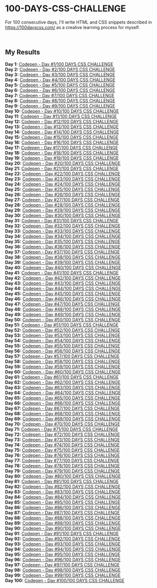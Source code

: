 # 100-DAYS-CSS-CHALLENGE
For 100 consecutive days, I'll write HTML and CSS snippets described in https://100dayscss.com/ as a creative learning process for myself.
  

<br/>

## My Results  
    
**Day 1:** [Codepen -  Day #1/100 DAYS CSS CHALLENGE](https://codepen.io/sh-sabbir/pen/QWQZOgO)  
**Day 2:** [Codepen -  Day #2/100 DAYS CSS CHALLENGE](#)  
**Day 3:** [Codepen -  Day #3/100 DAYS CSS CHALLENGE](#)  
**Day 4:** [Codepen -  Day #4/100 DAYS CSS CHALLENGE](#)  
**Day 5:** [Codepen -  Day #5/100 DAYS CSS CHALLENGE](#)  
**Day 6:** [Codepen -  Day #6/100 DAYS CSS CHALLENGE](#)  
**Day 7:** [Codepen -  Day #7/100 DAYS CSS CHALLENGE](#)  
**Day 8:** [Codepen -  Day #8/100 DAYS CSS CHALLENGE](#)  
**Day 9:** [Codepen -  Day #9/100 DAYS CSS CHALLENGE](#)  
**Day 10:** [Codepen -  Day #10/100 DAYS CSS CHALLENGE](#)  
**Day 11:** [Codepen -  Day #11/100 DAYS CSS CHALLENGE](#)  
**Day 12:** [Codepen -  Day #12/100 DAYS CSS CHALLENGE](#)  
**Day 13:** [Codepen -  Day #13/100 DAYS CSS CHALLENGE](#)  
**Day 14:** [Codepen -  Day #14/100 DAYS CSS CHALLENGE](#)  
**Day 15:** [Codepen -  Day #15/100 DAYS CSS CHALLENGE](#)  
**Day 16:** [Codepen -  Day #16/100 DAYS CSS CHALLENGE](#)  
**Day 17:** [Codepen -  Day #17/100 DAYS CSS CHALLENGE](#)  
**Day 18:** [Codepen -  Day #18/100 DAYS CSS CHALLENGE](#)  
**Day 19:** [Codepen -  Day #19/100 DAYS CSS CHALLENGE](#)  
**Day 20:** [Codepen -  Day #20/100 DAYS CSS CHALLENGE](#)  
**Day 21:** [Codepen -  Day #21/100 DAYS CSS CHALLENGE](#)  
**Day 22:** [Codepen -  Day #22/100 DAYS CSS CHALLENGE](#)  
**Day 23:** [Codepen -  Day #23/100 DAYS CSS CHALLENGE](#)  
**Day 24:** [Codepen -  Day #24/100 DAYS CSS CHALLENGE](#)  
**Day 25:** [Codepen -  Day #25/100 DAYS CSS CHALLENGE](#)  
**Day 26:** [Codepen -  Day #26/100 DAYS CSS CHALLENGE](#)  
**Day 27:** [Codepen -  Day #27/100 DAYS CSS CHALLENGE](#)  
**Day 28:** [Codepen -  Day #28/100 DAYS CSS CHALLENGE](#)  
**Day 29:** [Codepen -  Day #29/100 DAYS CSS CHALLENGE](#)  
**Day 30:** [Codepen -  Day #30/100 DAYS CSS CHALLENGE](#)  
**Day 31:** [Codepen -  Day #31/100 DAYS CSS CHALLENGE](#)  
**Day 32:** [Codepen -  Day #32/100 DAYS CSS CHALLENGE](#)  
**Day 33:** [Codepen -  Day #33/100 DAYS CSS CHALLENGE](#)  
**Day 34:** [Codepen -  Day #34/100 DAYS CSS CHALLENGE](#)  
**Day 35:** [Codepen -  Day #35/100 DAYS CSS CHALLENGE](#)  
**Day 36:** [Codepen -  Day #36/100 DAYS CSS CHALLENGE](#)  
**Day 37:** [Codepen -  Day #37/100 DAYS CSS CHALLENGE](#)  
**Day 38:** [Codepen -  Day #38/100 DAYS CSS CHALLENGE](#)  
**Day 39:** [Codepen -  Day #39/100 DAYS CSS CHALLENGE](#)  
**Day 40:** [Codepen -  Day #40/100 DAYS CSS CHALLENGE](#)  
**Day 41:** [Codepen -  Day #41/100 DAYS CSS CHALLENGE](#)  
**Day 42:** [Codepen -  Day #42/100 DAYS CSS CHALLENGE](#)  
**Day 43:** [Codepen -  Day #43/100 DAYS CSS CHALLENGE](#)  
**Day 44:** [Codepen -  Day #44/100 DAYS CSS CHALLENGE](#)  
**Day 45:** [Codepen -  Day #45/100 DAYS CSS CHALLENGE](#)  
**Day 46:** [Codepen -  Day #46/100 DAYS CSS CHALLENGE](#)  
**Day 47:** [Codepen -  Day #47/100 DAYS CSS CHALLENGE](#)  
**Day 48:** [Codepen -  Day #48/100 DAYS CSS CHALLENGE](#)  
**Day 49:** [Codepen -  Day #49/100 DAYS CSS CHALLENGE](#)  
**Day 50:** [Codepen -  Day #50/100 DAYS CSS CHALLENGE](#)  
**Day 51:** [Codepen -  Day #51/100 DAYS CSS CHALLENGE](#)  
**Day 52:** [Codepen -  Day #52/100 DAYS CSS CHALLENGE](#)  
**Day 53:** [Codepen -  Day #53/100 DAYS CSS CHALLENGE](#)  
**Day 54:** [Codepen -  Day #54/100 DAYS CSS CHALLENGE](#)  
**Day 55:** [Codepen -  Day #55/100 DAYS CSS CHALLENGE](#)  
**Day 56:** [Codepen -  Day #56/100 DAYS CSS CHALLENGE](#)  
**Day 57:** [Codepen -  Day #57/100 DAYS CSS CHALLENGE](#)  
**Day 58:** [Codepen -  Day #58/100 DAYS CSS CHALLENGE](#)  
**Day 59:** [Codepen -  Day #59/100 DAYS CSS CHALLENGE](#)  
**Day 60:** [Codepen -  Day #60/100 DAYS CSS CHALLENGE](#)  
**Day 61:** [Codepen -  Day #61/100 DAYS CSS CHALLENGE](#)  
**Day 62:** [Codepen -  Day #62/100 DAYS CSS CHALLENGE](#)  
**Day 63:** [Codepen -  Day #63/100 DAYS CSS CHALLENGE](#)  
**Day 64:** [Codepen -  Day #64/100 DAYS CSS CHALLENGE](#)  
**Day 65:** [Codepen -  Day #65/100 DAYS CSS CHALLENGE](#)  
**Day 66:** [Codepen -  Day #66/100 DAYS CSS CHALLENGE](#)  
**Day 67:** [Codepen -  Day #67/100 DAYS CSS CHALLENGE](#)  
**Day 68:** [Codepen -  Day #68/100 DAYS CSS CHALLENGE](#)  
**Day 69:** [Codepen -  Day #69/100 DAYS CSS CHALLENGE](#)  
**Day 70:** [Codepen -  Day #70/100 DAYS CSS CHALLENGE](#)  
**Day 71:** [Codepen -  Day #71/100 DAYS CSS CHALLENGE](#)  
**Day 72:** [Codepen -  Day #72/100 DAYS CSS CHALLENGE](#)  
**Day 73:** [Codepen -  Day #73/100 DAYS CSS CHALLENGE](#)  
**Day 74:** [Codepen -  Day #74/100 DAYS CSS CHALLENGE](#)  
**Day 75:** [Codepen -  Day #75/100 DAYS CSS CHALLENGE](#)  
**Day 76:** [Codepen -  Day #76/100 DAYS CSS CHALLENGE](#)  
**Day 77:** [Codepen -  Day #77/100 DAYS CSS CHALLENGE](#)  
**Day 78:** [Codepen -  Day #78/100 DAYS CSS CHALLENGE](#)  
**Day 79:** [Codepen -  Day #79/100 DAYS CSS CHALLENGE](#)  
**Day 80:** [Codepen -  Day #80/100 DAYS CSS CHALLENGE](#)  
**Day 81:** [Codepen -  Day #81/100 DAYS CSS CHALLENGE](#)  
**Day 82:** [Codepen -  Day #82/100 DAYS CSS CHALLENGE](#)  
**Day 83:** [Codepen -  Day #83/100 DAYS CSS CHALLENGE](#)  
**Day 84:** [Codepen -  Day #84/100 DAYS CSS CHALLENGE](#)  
**Day 85:** [Codepen -  Day #85/100 DAYS CSS CHALLENGE](#)  
**Day 86:** [Codepen -  Day #86/100 DAYS CSS CHALLENGE](#)  
**Day 87:** [Codepen -  Day #87/100 DAYS CSS CHALLENGE](#)  
**Day 88:** [Codepen -  Day #88/100 DAYS CSS CHALLENGE](#)  
**Day 89:** [Codepen -  Day #89/100 DAYS CSS CHALLENGE](#)  
**Day 90:** [Codepen -  Day #90/100 DAYS CSS CHALLENGE](#)  
**Day 91:** [Codepen -  Day #91/100 DAYS CSS CHALLENGE](#)  
**Day 92:** [Codepen -  Day #92/100 DAYS CSS CHALLENGE](#)  
**Day 93:** [Codepen -  Day #93/100 DAYS CSS CHALLENGE](#)  
**Day 94:** [Codepen -  Day #94/100 DAYS CSS CHALLENGE](#)  
**Day 95:** [Codepen -  Day #95/100 DAYS CSS CHALLENGE](#)  
**Day 96:** [Codepen -  Day #96/100 DAYS CSS CHALLENGE](#)  
**Day 97:** [Codepen -  Day #97/100 DAYS CSS CHALLENGE](#)  
**Day 98:** [Codepen -  Day #98/100 DAYS CSS CHALLENGE](#)  
**Day 99:** [Codepen -  Day #99/100 DAYS CSS CHALLENGE](#)  
**Day 100:** [Codepen -  Day #100/100 DAYS CSS CHALLENGE](#)